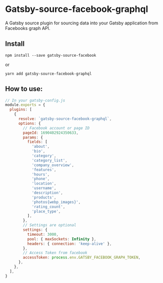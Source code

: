 # Gatsby-source-facebook-graphql

A Gatsby source plugin for sourcing data into your Gatsby application from Facebooks graph API.

## Install

`npm install --save gatsby-source-facebook`

or

`yarn add gatsby-source-facebook-graphql`

## How to use:

```javascript
// In your gatsby-config.js
module.exports = {
  plugins: [
    {
      resolve: `gatsby-source-facebook-graphql`,
      options: {
        // Facebook account or page ID
        pageId: 1690402924350633,
        params: {
          fields: [
            'about',
            'bio',
            'category',
            'category_list',
            'company_overview',
            'features',
            'hours',
            'phone',
            'location',
            'username',
            'description',
            'products',
            'photos{webp_images}',
            'rating_count',
            'place_type',
          ],
        },
        // Settings are optional
        settings: {
          timeout: 3000,
          pool: { maxSockets: Infinity },
          headers: { connection: 'keep-alive' },
        },
        // Access Token from facebook
        accessToken: process.env.GATSBY_FACEBOOK_GRAPH_TOKEN,
      },
    },
  ],
}
```
